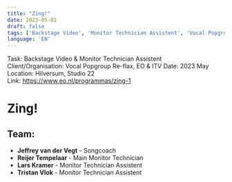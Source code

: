 ```yaml
---
title: "Zing!"
date: 2023-05-01
draft: false
tags: ['Backstage Video', 'Monitor Technician Assistent', 'Vocal Popgroup Re-flax', 'Re-flax', 'EO', 'ITV', 'Hilversum', 'Studio 22', 'NPO']
language: 'EN'
---
```


Task: Backstage Video & Monitor Technician Assistent   
Client/Organisation: Vocal Popgroup Re-flax, EO & ITV 
Date: 2023 May  
Location: Hilversum, Studio 22  
Link: https://www.eo.nl/programmas/zing-1  

# Zing!

## Team:
- **Jeffrey van der Vegt** - Songcoach
- **Reijer Tempelaar** - Main Monitor Technician
- **Lars Kramer** - Monitor Technician Assistent
- **Tristan Vlok** - Monitor Technician Assistent